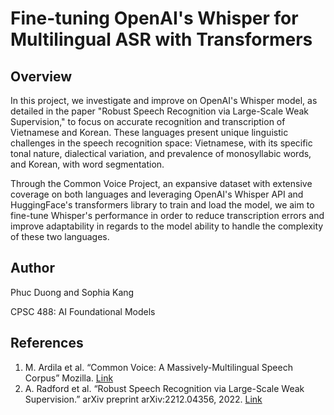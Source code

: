 # Fine-tuning OpenAI's Whisper for Multilingual ASR with Transformers

## Overview
In this project, we investigate and improve on OpenAI's Whisper model, as detailed in the paper "Robust Speech Recognition via Large-Scale Weak Supervision," to focus on accurate recognition and transcription of Vietnamese and Korean. These languages present unique linguistic challenges in the speech recognition space: Vietnamese, with its specific tonal nature, dialectical variation, and prevalence of monosyllabic words, and Korean, with word segmentation. 

Through the Common Voice Project, an expansive dataset with extensive coverage on both languages and leveraging OpenAI's Whisper API and HuggingFace's transformers library to train and load the model, we aim to fine-tune Whisper's performance in order to reduce transcription errors and improve adaptability in regards to the model ability to handle the complexity of these two languages.

## Author
Phuc Duong and Sophia Kang 

CPSC 488: AI Foundational Models

## References
1. M. Ardila et al. “Common Voice: A Massively-Multilingual Speech Corpus” Mozilla. [Link](https://huggingface.co/datasets/common_voice)
2. A. Radford et al. “Robust Speech Recognition via Large-Scale Weak Supervision.” arXiv preprint arXiv:2212.04356, 2022. [Link](https://arxiv.org/abs/2212.04356)
